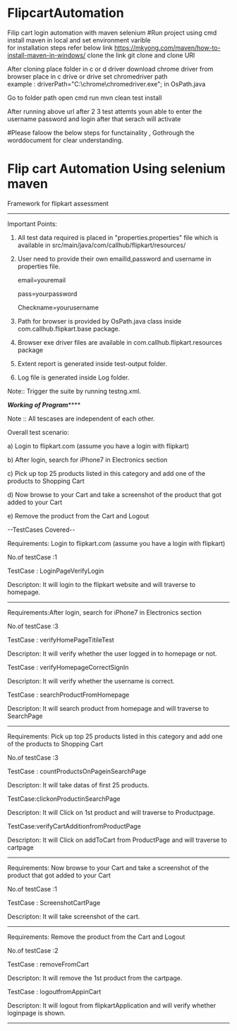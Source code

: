 # FlipcartAutomation
Filip cart login automation with maven selenium 
#Run project using cmd
install maven in local and set environment varible  
for installation steps refer below link
https://mkyong.com/maven/how-to-install-maven-in-windows/
clone the link 
git clone and clone URl

After cloning place folder in c or d driver
download chrome driver from browser place in c drive or drive
set chromedriver path  
example : driverPath="C:\\chrome\\chromedriver.exe";  in OsPath.java

Go to folder path open cmd
run mvn clean test install

After running above url after 2 3 test attemts youn able to enter the username password and login after that serach will activate

#Please faloow the below steps for functainality , Gothrough the worddocument for clear understanding.

# Flip cart Automation Using selenium maven
Framework for flipkart assessment
******************************************************************************************************************************************
Important Points:

1. All test data required is placed in "properties.properties" file which is available in src/main/java/com/callhub/flipkart/resources/
2. User need to provide their own emailId,password and username in properties file.

	email=youremail
	
	pass=yourpassword
	
	Checkname=yourusername
	
3. Path for browser is provided by OsPath.java class inside com.callhub.flipkart.base package.

4. Browser exe driver files are available in com.callhub.flipkart.resources package

5. Extent report is generated inside test-output folder.

6. Log file is generated inside Log folder.


Note:: Trigger the suite by running testng.xml.



***************************Working of Program*******************************

Note :: All tescases are independent of each other.

Overall test scenario:

a) Login to flipkart.com (assume you have a login with flipkart)

b) After login, search for iPhone7 in Electronics section

c) Pick up top 25 products listed in this category and add one of the products to Shopping Cart

d) Now browse to your Cart and take a screenshot of the product that got added to your Cart

e) Remove the product from the Cart and Logout



--TestCases Covered--

Requirements: Login to flipkart.com (assume you have a login with flipkart)

No.of testCase :1

TestCase : LoginPageVerifyLogin 

Descripton: It will login to the flipkart website and will traverse to homepage.

***********************************************************************************************

Requirements:After login, search for iPhone7 in Electronics section

No.of testCase :3

TestCase : verifyHomePageTitileTest

Descripton: It will verify whether the user logged in to homepage or not.


TestCase : verifyHomepageCorrectSignIn

Descripton: It will verify whether the username is correct.


TestCase : searchProductFromHomepage

Descripton: It will search product from homepage and will traverse to SearchPage



***********************************************************************************************

Requirements: Pick up top 25 products listed in this category and add one of the products to Shopping Cart

No.of testCase :3


TestCase : countProductsOnPageinSearchPage

Descripton: It will take datas of first 25 products.


TestCase:clickonProductinSearchPage

Descripton: It will Click on 1st product and will traverse to Productpage.


TestCase:verifyCartAdditionfromProductPage

Descripton: It will Click on addToCart from ProductPage and will traverse to cartpage


***********************************************************************************************

Requirements: Now browse to your Cart and take a screenshot of the product that got added to your Cart

No.of testCase :1


TestCase : ScreenshotCartPage

Descripton: It will take screenshot of the cart.


***********************************************************************************************

Requirements: Remove the product from the Cart and Logout

No.of testCase :2


TestCase : removeFromCart

Descripton: It will remove the 1st product from the cartpage.



TestCase : logoutfromAppinCart

Descripton: It will logout from flipkartApplication and will verify whether loginpage is shown.


****************************************************************************************************************************************




